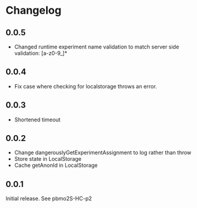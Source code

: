 # Changelog

## 0.0.5

- Changed runtime experiment name validation to match server side validation: [a-z0-9_]*

## 0.0.4

- Fix case where checking for localstorage throws an error.

## 0.0.3

- Shortened timeout

## 0.0.2

- Change dangerouslyGetExperimentAssignment to log rather than throw
- Store state in LocalStorage
- Cache getAnonId in LocalStorage

## 0.0.1

Initial release.
See pbmo2S-HC-p2
